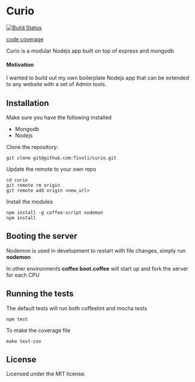 Curio
=====

[![Build Status](https://travis-ci.org/Tivoli/curio.png?branch=master)](https://travis-ci.org/Tivoli/curio)

[code coverage](http://tivoli.github.io/curio/coverage.html "Code Coverage")

Curio is a modular Nodejs app built on top of express and mongodb

#### Motivation

I wanted to build out my own boilerplate Nodejs app that can be extended to any website with a set of Admin tools.

## Installation

Make sure you have the following installed

* Mongodb
* Nodejs

Clone the repository:

    git clone git@github.com:Tivoli/curio.git

Update the remote to your own repo

    cd curio
    git remote rm origin
    git remote add origin <new_url>

Install the modules

    npm install -g coffee-script nodemon
    npm install

## Booting the server

Nodemon is used in development to restart with file changes, simply run **nodemon**

In other environments **coffee boot.coffee** will start up and fork the server for each CPU

## Running the tests

The default tests will run both coffeelint and mocha tests

    npm test

To make the coverage file

    make test-cov

## License

Licensed under the MIT license.
